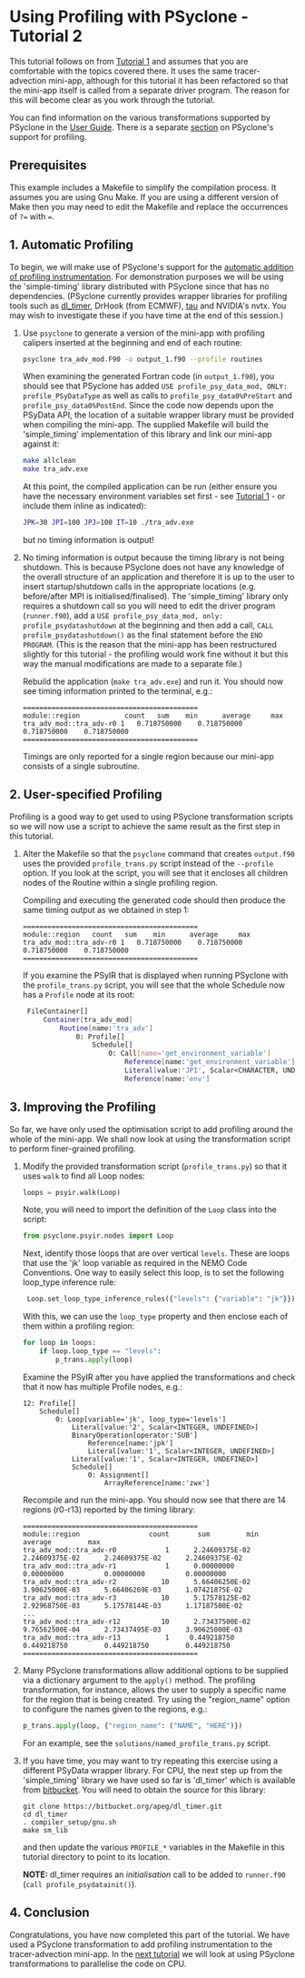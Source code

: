 # Using Profiling with PSyclone - Tutorial 2 #

This tutorial follows on from [Tutorial 1](../1_nemo_psyir/README.md) and
assumes that you are comfortable with the topics covered there. It uses
the same tracer-advection mini-app, although for this tutorial it has
been refactored so that the mini-app itself is called from a separate
driver program. The reason for this will become clear as you work
through the tutorial.

You can find information on the various transformations supported by
PSyclone in the [User Guide](https://psyclone.readthedocs.io/en/latest/transformations.html).
There is a separate [section](https://psyclone.readthedocs.io/en/latest/profiling.html) on
PSyclone's support for profiling.

## Prerequisites ##

This example includes a Makefile to simplify the compilation process. It
assumes you are using Gnu Make. If you are using a different version of
Make then you may need to edit the Makefile and replace the occurrences of
`?=` with `=`.

## 1. Automatic Profiling ##

To begin, we will make use of PSyclone's support for the
[automatic addition of profiling instrumentation](https://psyclone.readthedocs.io/en/latest/profiling.html). For
demonstration purposes we will be using the 'simple-timing' library
distributed with PSyclone since that has no dependencies. (PSyclone
currently provides wrapper libraries for profiling tools such as
[dl_timer](https://bitbucket.org/apeg/dl_timer/src/master/), DrHook
(from ECMWF), [tau](https://www.cs.uoregon.edu/research/tau) and NVIDIA's
nvtx. You may wish to investigate these if you have time at the end of
this session.)

1. Use `psyclone` to generate a version of the mini-app with profiling
   calipers inserted at the beginning and end of each routine:
   ```bash
   psyclone tra_adv_mod.F90 -o output_1.f90 --profile routines
   ```
   When examining the generated Fortran code (in `output_1.f90`), you
   should see that PSyclone has added `USE profile_psy_data_mod, ONLY:
   profile_PSyDataType` as well as calls to
   `profile_psy_data0%PreStart` and `profile_psy_data0%PostEnd`.
   Since the code now depends upon the PSyData API, the location of a
   suitable wrapper library must be provided when compiling the
   mini-app. The supplied Makefile will build the 'simple_timing'
   implementation of this library and link our mini-app against it:
   ```bash
   make allclean
   make tra_adv.exe
   ```
   At this point, the compiled application can be run (either ensure you have
   the necessary environment variables set first - see
   [Tutorial 1](../1_nemo_psyir/README.md) - or include them inline
   as indicated):
   ```bash
   JPK=30 JPI=100 JPJ=100 IT=10 ./tra_adv.exe
   ```
   but no timing information is output!

2. No timing information is output because the timing library is not
   being shutdown. This is because PSyclone does not have any
   knowledge of the overall structure of an application and therefore
   it is up to the user to insert startup/shutdown calls in the
   appropriate locations (e.g. before/after MPI is
   initialised/finalised).  The 'simple_timing' library only requires
   a shutdown call so you will need to edit the driver program
   (`runner.f90`), add a `USE profile_psy_data_mod, only:
   profile_psydatashutdown` at the beginning and then add a call,
   `CALL profile_psydatashutdown()` as the final statement before the
   `END PROGRAM`. (This is the reason that the mini-app has been
   restructured slightly for this tutorial - the profiling would work
   fine without it but this way the manual modifications are made to
   a separate file.)

   Rebuild the application (`make tra_adv.exe`) and run it. You should now
   see timing information printed to the terminal, e.g.:

       ===========================================
       module::region           count	sum	   min		average		max
       tra_adv_mod::tra_adv-r0 1   0.718750000    0.718750000   0.718750000    0.718750000
       ===========================================

   Timings are only reported for a single region because our mini-app consists
   of a single subroutine.

## 2. User-specified Profiling ##

Profiling is a good way to get used to using PSyclone transformation scripts
so we will now use a script to achieve the same result as the first step
in this tutorial.

1. Alter the Makefile so that the `psyclone` command that creates `output.f90`
   uses the provided `profile_trans.py` script instead of the `--profile`
   option. If you look at the script, you will see that it encloses all
   children nodes of the Routine within a single profiling region.

   Compiling and executing the generated code should then produce the
   same timing output as we obtained in step 1:

       ===========================================
       module::region   count	sum	   min		average		max
       tra_adv_mod::tra_adv-r0 1   0.718750000    0.718750000   0.718750000    0.718750000
       ===========================================

   If you examine the PSyIR that is displayed when running PSyclone with
   the `profile_trans.py` script, you will see that the whole Schedule
   now has a `Profile` node at its root:

   ```bash
    FileContainer[]
        Container[tra_adv_mod]
            Routine[name:'tra_adv']
                0: Profile[]
                    Schedule[]
                        0: Call[name='get_environment_variable']
                            Reference[name:'get_environment_variable']
                            Literal[value:'JPI', Scalar<CHARACTER, UNDEFINED>]
                            Reference[name:'env']
   ```

## 3. Improving the Profiling ##

So far, we have only used the optimisation script to add profiling
around the whole of the mini-app. We shall now look at using the
transformation script to perform finer-grained profiling.

1. Modify the provided transformation script (`profile_trans.py`) so that
   it uses `walk` to find all Loop nodes:
   ```python
   loops = psyir.walk(Loop)
   ```
   Note, you will need to import the definition of the `Loop` class into
   the script:
   ```python
   from psyclone.psyir.nodes import Loop
   ```
   Next, identify those loops that are over vertical `levels`. These are
   loops that use the 'jk' loop variable as required in the NEMO Code
   Conventions. One way to easily select this loop, is to set the following
   loop_type inference rule:
   ```python
    Loop.set_loop_type_inference_rules({"levels": {"variable": "jk"}})
   ```
   With this, we can use the `loop_type` property and then enclose each of
   them within a profiling region:
   ```python
   for loop in loops:
       if loop.loop_type == "levels":
           p_trans.apply(loop)
   ```
   Examine the PSyIR after you have applied the transformations and check
   that it now has multiple Profile nodes, e.g.:

       12: Profile[]
           Schedule[]
               0: Loop[variable='jk', loop_type='levels']
                   Literal[value:'2', Scalar<INTEGER, UNDEFINED>]
                   BinaryOperation[operator:'SUB']
                       Reference[name:'jpk']
                       Literal[value:'1', Scalar<INTEGER, UNDEFINED>]
                   Literal[value:'1', Scalar<INTEGER, UNDEFINED>]
                   Schedule[]
                       0: Assignment[]
                           ArrayReference[name:'zwx']


   Recompile and run the mini-app. You should now see that there are 14
   regions (r0-r13) reported by the timing library:

       ===========================================
       module::region                 count       sum         min     average         max
       tra_adv_mod::tra_adv-r0            1      2.24609375E-02      2.24609375E-02      2.24609375E-02      2.24609375E-02
       tra_adv_mod::tra_adv-r1            1      0.00000000          0.00000000          0.00000000          0.00000000
       tra_adv_mod::tra_adv-r2           10      5.66406250E-02      3.90625000E-03      5.66406269E-03      1.07421875E-02
       tra_adv_mod::tra_adv-r3           10      5.17578125E-02      2.92968750E-03      5.17578144E-03      1.17187500E-02
       ...
       tra_adv_mod::tra_adv-r12          10      2.73437500E-02      9.76562500E-04      2.73437495E-03      3.90625000E-03
       tra_adv_mod::tra_adv-r13           1     0.449218750         0.449218750         0.449218750         0.449218750
       ===========================================



2. Many PSyclone transformations allow additional options to be supplied
   via a dictionary argument to the `apply()` method. The
   profiling transformation, for instance, allows the user to supply a
   specific name for the region that is being created. Try using the
   "region_name" option to configure the names given to the regions,
   e.g.:

   ```python
   p_trans.apply(loop, {"region_name": ("NAME", "HERE")})
   ```

   For an example, see the `solutions/named_profile_trans.py` script.

3. If you have time, you may want to try repeating this exercise using
   a different PSyData wrapper library. For CPU, the next step up from
   the 'simple_timing' library we have used so far is 'dl_timer' which
   is available from
   [bitbucket](https://bitbucket.org/apeg/dl_timer/src/master/). You
   will need to obtain the source for this library:
   ```
   git clone https://bitbucket.org/apeg/dl_timer.git
   cd dl_timer
   . compiler_setup/gnu.sh
   make sm_lib
   ```
   and then update the
   various `PROFILE_*` variables in the Makefile in this tutorial directory
   to point to its location.

   **NOTE:** dl_timer requires an *initialisation* call to be added to
   `runner.f90` (`call profile_psydatainit()`).

## 4. Conclusion

Congratulations, you have now completed this part of the tutorial. We
have used a PSyclone transformation to add profiling
instrumentation to the tracer-advection mini-app. In the
[next tutorial](../3_nemo_openmp/README.md) we will look at using PSyclone
transformations to parallelise the code on CPU.
